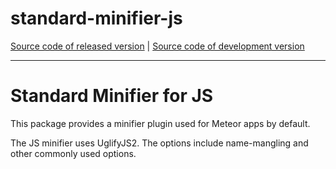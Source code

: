 # standard-minifier-js
[Source code of released version](https://github.com/meteor/meteor/tree/master/packages/standard-minifier-js) | [Source code of development version](https://github.com/meteor/meteor/tree/devel/packages/standard-minifier-js)
***

Standard Minifier for JS
===

This package provides a minifier plugin used for Meteor apps by default.

The JS minifier uses UglifyJS2. The options include name-mangling and other
commonly used options.

